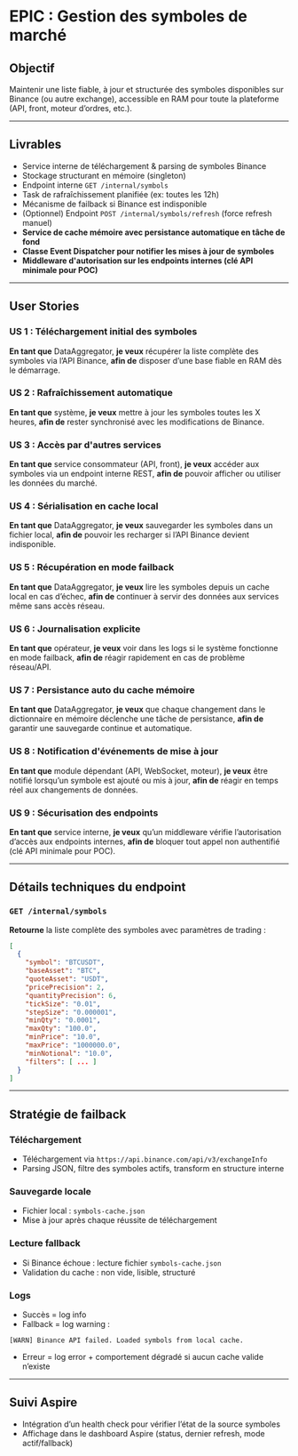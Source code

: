 # EPIC : Gestion des symboles de marché

## Objectif

Maintenir une liste fiable, à jour et structurée des symboles disponibles sur Binance (ou autre exchange), accessible en RAM pour toute la plateforme (API, front, moteur d’ordres, etc.).

---

## Livrables

- Service interne de téléchargement & parsing de symboles Binance
- Stockage structurant en mémoire (singleton)
- Endpoint interne `GET /internal/symbols`
- Task de rafraîchissement planifiée (ex: toutes les 12h)
- Mécanisme de failback si Binance est indisponible
- (Optionnel) Endpoint `POST /internal/symbols/refresh` (force refresh manuel)
- **Service de cache mémoire avec persistance automatique en tâche de fond**
- **Classe Event Dispatcher pour notifier les mises à jour de symboles**
- **Middleware d'autorisation sur les endpoints internes (clé API minimale pour POC)**

---

## User Stories

### US 1 : Téléchargement initial des symboles

**En tant que** DataAggregator, **je veux** récupérer la liste complète des symboles via l’API Binance, **afin de** disposer d’une base fiable en RAM dès le démarrage.

### US 2 : Rafraîchissement automatique

**En tant que** système, **je veux** mettre à jour les symboles toutes les X heures, **afin de** rester synchronisé avec les modifications de Binance.

### US 3 : Accès par d'autres services

**En tant que** service consommateur (API, front), **je veux** accéder aux symboles via un endpoint interne REST, **afin de** pouvoir afficher ou utiliser les données du marché.

### US 4 : Sérialisation en cache local

**En tant que** DataAggregator, **je veux** sauvegarder les symboles dans un fichier local, **afin de** pouvoir les recharger si l’API Binance devient indisponible.

### US 5 : Récupération en mode failback

**En tant que** DataAggregator, **je veux** lire les symboles depuis un cache local en cas d’échec, **afin de** continuer à servir des données aux services même sans accès réseau.

### US 6 : Journalisation explicite

**En tant que** opérateur, **je veux** voir dans les logs si le système fonctionne en mode failback, **afin de** réagir rapidement en cas de problème réseau/API.

### US 7 : Persistance auto du cache mémoire

**En tant que** DataAggregator, **je veux** que chaque changement dans le dictionnaire en mémoire déclenche une tâche de persistance, **afin de** garantir une sauvegarde continue et automatique.

### US 8 : Notification d'événements de mise à jour

**En tant que** module dépendant (API, WebSocket, moteur), **je veux** être notifié lorsqu’un symbole est ajouté ou mis à jour, **afin de** réagir en temps réel aux changements de données.

### US 9 : Sécurisation des endpoints

**En tant que** service interne, **je veux** qu’un middleware vérifie l’autorisation d’accès aux endpoints internes, **afin de** bloquer tout appel non authentifié (clé API minimale pour POC).

---

## Détails techniques du endpoint

### `GET /internal/symbols`

**Retourne** la liste complète des symboles avec paramètres de trading :

```json
[
  {
    "symbol": "BTCUSDT",
    "baseAsset": "BTC",
    "quoteAsset": "USDT",
    "pricePrecision": 2,
    "quantityPrecision": 6,
    "tickSize": "0.01",
    "stepSize": "0.000001",
    "minQty": "0.0001",
    "maxQty": "100.0",
    "minPrice": "10.0",
    "maxPrice": "1000000.0",
    "minNotional": "10.0",
    "filters": [ ... ]
  }
]
```

---

## Stratégie de failback

### Téléchargement

- Téléchargement via `https://api.binance.com/api/v3/exchangeInfo`
- Parsing JSON, filtre des symboles actifs, transform en structure interne

### Sauvegarde locale

- Fichier local : `symbols-cache.json`
- Mise à jour après chaque réussite de téléchargement

### Lecture fallback

- Si Binance échoue : lecture fichier `symbols-cache.json`
- Validation du cache : non vide, lisible, structuré

### Logs

- Succès = log info
- Fallback = log warning :

```
[WARN] Binance API failed. Loaded symbols from local cache.
```

- Erreur = log error + comportement dégradé si aucun cache valide n’existe

---

## Suivi Aspire

- Intégration d’un health check pour vérifier l’état de la source symboles
- Affichage dans le dashboard Aspire (status, dernier refresh, mode actif/fallback)

